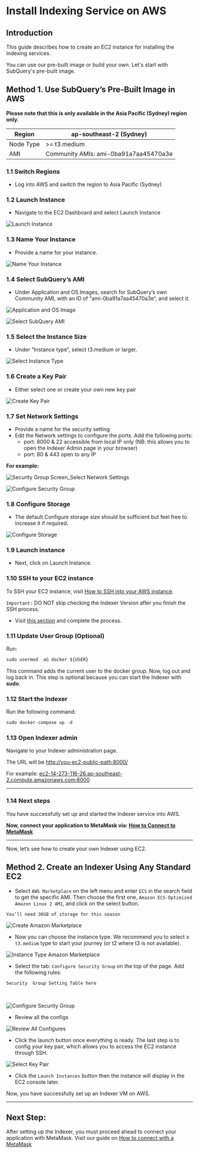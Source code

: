 # Install Indexing Service on AWS


## Introduction

This guide describes how to create an EC2 instance for installing the Indexing services. 

You can use our pre-built image or build your own. Let's start with SubQuery's pre-built image. 
<br />

## Method 1. Use SubQuery’s Pre-Built Image in AWS

**Please note that this is only available in the Asia Pacific (Sydney) region only.** 

| Region | ap-southeast-2 (Sydney) |
| --- | --- |
| Node Type | >= t3.medium |
| AMI | Community AMIs: ami-0ba91a7aa45470a3e |

### 1.1 Switch Regions

- Log into AWS and switch the region to Asia Pacific (Sydney)

### 1.2 Launch Instance

- Navigate to the EC2 Dashboard and select Launch Instance

![Launch Instance](/assets/img/ec2_launch_instant_screen_aws.png)

### 1.3 Name Your Instance

- Provide a name for your instance.

![Name Your Instance](/assets/img/name_instant_aws.png)

### 1.4 Select SubQuery’s AMI

- Under Application and OS Images, search for SubQuery’s own Community AMI, with an ID of “ami-0ba91a7aa45470a3e“, and select it.

![Application and OS Image](/assets/img/app_and_os_image_aws.png)

![Select SubQuery AMI](/assets/img/select_subquery_ami_aws.png)

### 1.5 Select the Instance Size

- Under “Instance type”, select t3.medium or larger.

![Select Instance Type](/assets/img/select_instance_size_aws.png)

### 1.6 Create a Key Pair

- Either select one or create your own new key pair <br />
    
![Create Key Pair](/assets/img/create_keypair_aws.png) <br />
    

### 1.7 Set Network Settings

- Provide a name for the security setting
- Edit the Network settings to configure the ports. Add the following ports:
    - port: 8000 & 22 accessible from local IP only (NB: this allows you to open the Indexer Admin page in your browser)
    - port: 80 & 443 open to any IP

**For example:**

![Security Group Screen_Select Network Settings](/assets/img/select_security_settings_securitygroups_aws.png)

![Configure Security Group](/assets/img/configure_security_group_aws.png)

### 1.8 Configure Storage

- The default Configure storage size should be sufficient but feel free to increase it if required.

![Configure Storage](/assets/img/configure_storage_aws.png)

### 1.9 Launch instance

- Next, click on Launch Instance.

### 1.10 SSH to your EC2 instance

To SSH your EC2 instance, visit [How to SSH into your AWS instance](../indexers/ssh-in-aws.md). 

`Important:` DO NOT skip checking the Indexer Version after you finish the SSH process. 

- Visit [this section](../indexers/become-an-indexer.html#check-indexer-version) and complete the process. 

### 1.11 Update User Group (Optional)

Run:

```jsx
sudo usermod -aG docker ${USER}
```

This command adds the current user to the docker group. Now, log out and log back in. This step is optional because you can start the Indexer with **sudo**.

### 1.12 Start the Indexer

Run the following command:

```jsx
sudo docker-compose up -d 
```

### 1.13 Open Indexer admin

Navigate to your Indexer administration page. 

The URL will be [http://you-ec2-public-path:8000/](http://localhost:8000/) 

For example: [ec2-14-273-116-26.ap-southeast-2.compute.amazonaws.com:8000](http://ec2-54-253-236-26.ap-southeast-2.compute.amazonaws.com/)

---

### 1.14 Next steps

You have successfully set up and started the Indexer service into AWS. 

**Now, connect your application to MetaMask via: [How to Connect to MetaMask](../metamask/connect-metamask.md)** 

---

Now, let’s see how to create your own Indexer using EC2.

## Method 2. Create an Indexer Using Any Standard EC2

- Select `AWS Marketplace` on the left menu and enter `ECS` in the search field to get the specific AMI. Then choose the first one, `Amazon ECS-Optimized Amazon Linux 2 AMI`, and click on the select button.

```
You’ll need 30GB of storage for this season

```

![Create Amazon Marketplace](/assets/img/amazon_marketplace_aws_ec2.png)

- Now you can choose the instance type. We recommend you to select ≥ `t3.medium` type to start your journey (or t2 where t3 is not available).

![Instance Type Amazon Marketplace](/assets/img/instanttype_amazonmarketplace_aws_ec2.png)

- Select the tab: `Configure Security Group` on the top of the page. Add the following rules: <br />

```Security  Group Setting Table here``` 

<br />

![Configure Security Group](/assets/img/securtitygroup_amazonmarketplace_awsec2.png) <br />

- Review all the configs

![Review All Configures](/assets/img/review_instancelaunch_amazonmarketplace_ec2.png) <br />

- Click the launch button once everything is ready. The last step is to config your key pair, which allows you to access the EC2 instance through SSH. <br />

![Select Key Pair](/assets/img/keypair_amazonmarketplace_awsec2.png) <br />

- Click the `Launch Instances` button then the instance will display in the EC2 console later.

Now, you have successfully set up an Indexer VM on AWS. 

---

## **Next Step:**

After setting up the Indexer, you must proceed ahead to connect your application with MetaMask. Visit our guide on [How to connect with a MetaMask](../metamask/connect-metamask.md)